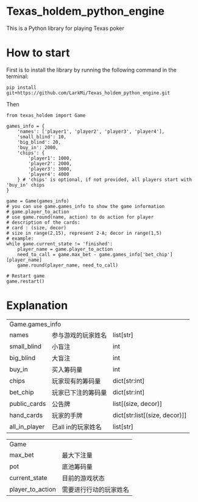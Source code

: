 # Texas_holdem_python_engine
This is a Python library for playing Texas poker

# How to start
First is to install the library by running the following command in the terminal:
```
pip install git+https://github.com/LarkMi/Texas_holdem_python_engine.git
```
Then

```
from texas_holdem import Game

games_info = {
    'names': ['player1', 'player2', 'player3', 'player4'],
    'small_blind': 10,
    'big_blind': 20,
    'buy_in': 2000,
    'chips': {
        'player1': 1000,
        'player2': 2000,
        'player3': 3000,
        'player4': 4000
    } # 'chips' is optional, if not provided, all players start with 'buy_in' chips
}

game = Game(games_info)
# you can use game.games_info to show the game information
# game.player_to_action 
# use game.round(name, action) to do action for player
# description of the cards:
# card : (size, decor)
# size in range(2,15), represent 2-A; decor in range(1,5)
# example:
while game.current_state != 'finished':
    player_name = game.player_to_action
    need_to_call = game.max_bet - game.games_info['bet_chip'][player_name]
    game.round(player_name, need_to_call)

# Restart game
game.restart()
```
# Explanation
<table>
  <tr>
    <td colspan="3">Game.games_info</td>
  </tr>
  <tr>
    <td>names</td>
    <td>参与游戏的玩家姓名</td>
    <td>list[str]</td>
  </tr>
  <tr>
    <td>small_blind</td>
    <td>小盲注</td>
    <td>int</td>
  </tr>
  <tr>
    <td>big_blind</td>
    <td>大盲注</td>
    <td>int</td>
  </tr>
  <tr>
    <td>buy_in</td>
    <td>买入筹码量</td>
    <td>int</td>
  </tr>
  <tr>
    <td>chips</td>
    <td>玩家现有的筹码量</td>
    <td>dict[str:int]</td>
  </tr>
  <tr>
    <td>bet_chip</td>
    <td>玩家已下注的筹码量</td>
    <td>dict[str:int]</td>
  </tr>
  <tr>
    <td>public_cards</td>
    <td>公告牌</td>
    <td>list[(size, decor)]</td>
  </tr>
  <tr>
    <td>hand_cards</td>
    <td>玩家的手牌</td>
    <td>dict[str:list[(size, decor)]]</td>
  </tr>
  <tr>
    <td>all_in_player</td>
    <td>已all in的玩家姓名</td>
    <td>list[str]</td>
  </tr>
</table>

<table>
  <tr>
    <td colspan="2">Game</td>
  </tr>
  <tr>
    <td>max_bet</td>
    <td>最大下注量</td>
  </tr>
  <tr>
    <td>pot</td>
    <td>底池筹码量</td>
  </tr>
  <tr>
    <td>current_state</td>
    <td>目前的游戏状态</td>
  </tr>
  <tr>
    <td>player_to_action</td>
    <td>需要进行行动的玩家姓名</td>
  </tr>
</table>